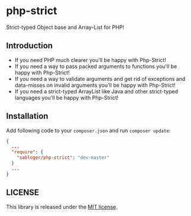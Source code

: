 # php-strict
Strict-typed Object base and Array-List for PHP!

## Introduction
- If you need PHP much clearer you'll be happy with Php-Strict!
- If you need a way to pass packed arguments to functions you'll be happy with Php-Strict!
- If you need a way to validate arguments and get rid of exceptions and data-misses on invalid arguments you'll be happy with Php-Strict!
- If you need a strict-typed ArrayList like Java and other strict-typed languages you'll be happy with Php-Strict!

## Installation
Add following code to your `composer.json` and run `composer update`:
```json
{
  ...
  "require": {
    "sabloger/php-strict": "dev-master"
  }
  ...
}
```
## LICENSE
This library is released under the [MIT license](https://github.com/sabloger/php-strict/blob/master/LICENSE).
